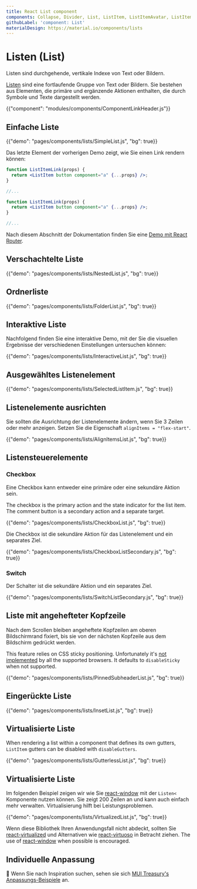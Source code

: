 ```yaml
---
title: React List component
components: Collapse, Divider, List, ListItem, ListItemAvatar, ListItemIcon, ListItemSecondaryAction, ListItemText, ListSubheader
githubLabel: 'component: List'
materialDesign: https://material.io/components/lists
---
```


# Listen (List)

<p class="description">Listen sind durchgehende, vertikale Indexe von Text oder Bildern.</p>

[Listen](https://material.io/design/components/lists.html) sind eine fortlaufende Gruppe von Text oder Bildern. Sie bestehen aus Elementen, die primäre und ergänzende Aktionen enthalten, die durch Symbole und Texte dargestellt werden.

{{"component": "modules/components/ComponentLinkHeader.js"}}

## Einfache Liste

{{"demo": "pages/components/lists/SimpleList.js", "bg": true}}

Das letzte Element der vorherigen Demo zeigt, wie Sie einen Link rendern können:

```jsx
function ListItemLink(props) {
  return <ListItem button component="a" {...props} />;
}

//...

function ListItemLink(props) {
  return <ListItem button component="a" {...props} />;
}

//...
```

Nach diesem Abschnitt der Dokumentation finden Sie eine [Demo mit React Router](/guides/composition/#react-router).

## Verschachtelte Liste

{{"demo": "pages/components/lists/NestedList.js", "bg": true}}

## Ordnerliste

{{"demo": "pages/components/lists/FolderList.js", "bg": true}}

## Interaktive Liste

Nachfolgend finden Sie eine interaktive Demo, mit der Sie die visuellen Ergebnisse der verschiedenen Einstellungen untersuchen können:

{{"demo": "pages/components/lists/InteractiveList.js", "bg": true}}

## Ausgewähltes Listenelement

{{"demo": "pages/components/lists/SelectedListItem.js", "bg": true}}

## Listenelemente ausrichten

Sie sollten die Ausrichtung der Listenelemente ändern, wenn Sie 3 Zeilen oder mehr anzeigen. Setzen Sie die Eigenschaft `alignItems = "flex-start"`.

{{"demo": "pages/components/lists/AlignItemsList.js", "bg": true}}

## Listensteuerelemente

### Checkbox

Eine Checkbox kann entweder eine primäre oder eine sekundäre Aktion sein.

The checkbox is the primary action and the state indicator for the list item. The comment button is a secondary action and a separate target.

{{"demo": "pages/components/lists/CheckboxList.js", "bg": true}}

Die Checkbox ist die sekundäre Aktion für das Listenelement und ein separates Ziel.

{{"demo": "pages/components/lists/CheckboxListSecondary.js", "bg": true}}

### Switch

Der Schalter ist die sekundäre Aktion und ein separates Ziel.

{{"demo": "pages/components/lists/SwitchListSecondary.js", "bg": true}}

## Liste mit angehefteter Kopfzeile

Nach dem Scrollen bleiben angeheftete Kopfzeilen am oberen Bildschirmrand fixiert, bis sie von der nächsten Kopfzeile aus dem Bildschirm gedrückt werden.

This feature relies on CSS sticky positioning. Unfortunately it's [not implemented](https://caniuse.com/#search=sticky) by all the supported browsers. It defaults to `disableSticky` when not supported.

{{"demo": "pages/components/lists/PinnedSubheaderList.js", "bg": true}}

## Eingerückte Liste

{{"demo": "pages/components/lists/InsetList.js", "bg": true}}

## Virtualisierte Liste

When rendering a list within a component that defines its own gutters, `ListItem` gutters can be disabled with `disableGutters`.

{{"demo": "pages/components/lists/GutterlessList.js", "bg": true}}

## Virtualisierte Liste

Im folgenden Beispiel zeigen wir wie Sie [react-window](https://github.com/bvaughn/react-window) mit der `Listen<` Komponente nutzen können. Sie zeigt 200 Zeilen an und kann auch einfach mehr verwalten. Virtualisierung hilft bei Leistungsproblemen.

{{"demo": "pages/components/lists/VirtualizedList.js", "bg": true}}

Wenn diese Bibliothek Ihren Anwendungsfall nicht abdeckt, sollten Sie [react-virtualized](https://github.com/bvaughn/react-virtualized) und Alternativen wie [react-virtuoso](https://github.com/petyosi/react-virtuoso) in Betracht ziehen. The use of [react-window](https://github.com/bvaughn/react-window) when possible is encouraged.

## Individuelle Anpassung

🎨 Wenn Sie nach Inspiration suchen, sehen sie sich [MUI Treasury's Anpassungs-Beispiele](https://mui-treasury.com/styles/list-item) an.
